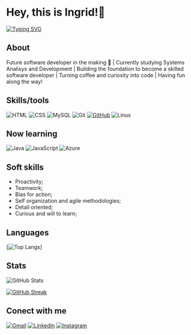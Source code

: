 # Hey, this is Ingrid!👋

[![Typing SVG](https://readme-typing-svg.demolab.com?font=Fira+Code&pause=1000&color=F3533A&width=435&lines=Always+learning+%F0%9F%91%A9%F0%9F%8F%BD%E2%80%8D%F0%9F%92%BB;Pressure+is+a+privilege.;Games%2C+coffee+and+crossfit+lover+%3C3)](https://git.io/typing-svg)

## About
Future software developer in the making 🚀 | Currently studying Systems Analisys and Development | Building the foundation to become a skilled software developer | Turning coffee and curiosity into code | Having fun along the way!

## Skills/tools
![HTML](https://img.shields.io/badge/HTML5-E34F26?style=for-the-badge&logo=html5&logoColor=white)
![CSS](https://img.shields.io/badge/CSS3-1572B6?style=for-the-badge&logo=css3&logoColor=white)
![MySQL](https://img.shields.io/badge/MySQL-00000F?style=for-the-badge&logo=mysql&logoColor=white)
![Git](https://img.shields.io/badge/GIT-E44C30?style=for-the-badge&logo=git&logoColor=white)
[![GitHub](https://img.shields.io/badge/GitHub-100000?style=for-the-badge&logo=github&logoColor=white)](https://github.com/SEUUSERNAME)
![Linux](https://img.shields.io/badge/Linux-CD8D00?style=for-the-badge&logo=linux&logoColor=white)

## Now learning
![Java](https://img.shields.io/badge/java-%23ED8B00.svg?style=for-the-badge&logo=openjdk&logoColor=white)
![JavaScript](https://img.shields.io/badge/JavaScript-323330?style=for-the-badge&logo=javascript&logoColor=F7DF1E)
![Azure](https://img.shields.io/badge/Azure-blue?style=for-the-badge&logo=microsoft%20azure&logoColor=blue&labelColor=FFFFFF&link=https%3A%2F%2Fimages.app.goo.gl%2FK7PN1jYJd57x4q7A8)

## Soft skills
- Proactivity;
- Teamwork;
- Bias for action;
- Self organization and agile methodologies;
- Detail oriented;
- Curious and will to learn;

## Languages
[![Top Langs](https://github-readme-stats-git-masterrstaa-rickstaa.vercel.app/api/top-langs/?username=ingridev-cf&layout=compact&bg_color=000&border_color=fff&title_color=E94D5F&text_color=FFF&hide_title=true)]


## Stats
![GitHub Stats](https://github-readme-stats.vercel.app/api?username=ingridev-cf&theme=transparent&bg_color=000&border_color=fff&show_icons=true&icon_color=30A3DC&title_color=E94D5F&text_color=FFF&hide_title=true&hide=stars)

[![GitHub Streak](https://streak-stats.demolab.com/?user=ingridev-cf&theme=bear&background=000&border=fff&dates=FFF)](https://git.io/streak-stats)

## Conect with me
[![Gmail](https://img.shields.io/badge/Gmail-333333?style=for-the-badge&logo=gmail&logoColor=red)](mailto:ingrid.melo27@gmail.com)
[![LinkedIn](https://img.shields.io/badge/LinkedIn-0077B5?style=for-the-badge&logo=linkedin&logoColor=white)](https://www.linkedin.com/in/ingrid-machado-5007a817b/)
[![Instagram](https://img.shields.io/badge/-Instagram-%23E4405F?style=for-the-badge&logo=instagram&logoColor=white)](https://www.instagram.com/ingrid.machadocf/)







<!---
ingridev-cf/ingridev-cf is a ✨ special ✨ repository because its `README.md` (this file) appears on your GitHub profile.
You can click the Preview link to take a look at your changes.
--->
